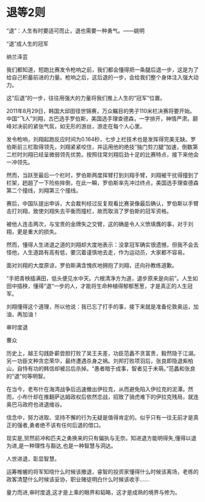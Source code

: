 # 退等2则

“退”：人生有时要适可而止，退也需要一种勇气。——姚明 

“退”成人生的冠军 

纳兰泽芸 

我们都知道，短跑比赛发令枪响之前，我们都会懂得把一条腿后退一步，这是为了给自己积蓄前进的力量。枪响之后，这后退的一步，会给我们整个身体注入强大动力。 

这“后退”的一步，往往用强大的力量将我们推上人生的“冠军”位置。 

2011年8月29日，韩国大邱田径世锦赛，万众瞩目的男子110米栏决赛将要开始。中国“飞人”刘翔，古巴选手罗伯斯，美国选手理查德森，一字排开，神情严肃。巅峰对决前的紧张气氛，如无形的游丝，游走在每个人心里。 

发令枪响，刘翔起跑反应时间为0.164秒，七步上栏技术也是发挥得完美无缺。罗伯斯前三栏取得领先，刘翔紧紧咬住，并运用他的绝技“独门剪刀腿”加速，倒数第二栏时刘翔已经呈微弱领先优势。按照往常刘翔后劲十足的比赛特点，接下来他会一冲领先。 

然而，当跃至最后一个栏时，罗伯斯两度挥臂打到刘翔手臂，刘翔被干扰得撞到了栏架，趔趄了一下险些摔倒，在此一瞬，罗伯斯率先冲过终点，美国选手理查德森第二个撞线，刘翔第三个撞线。 

赛后，中国队提出申诉，大会裁判经过反复观看比赛录像最后确认，罗伯斯以手臂击打刘翔，致使刘翔失去平衡而撞栏，故而取消了罗伯斯的冠军资格。 

被他人连击两次，与宝贵的金牌失之交臂，这的确是令人义愤填膺的事，对于刘翔，更是重大的损失。 

然而，懂得人生进退之道的刘翔却大度地表示：没拿冠军确实很遗憾，但我不会去怪他，人生道路有高有低，要沉着谨慎地去走，作为运动员，大家都不容易。 

面对刘翔的大度原谅，罗伯斯满含愧疚地拥抱了刘翔，还向孙教练道歉。 

“手把青秧插满田，低头便见水中天。六根清净方为道，退步原来是向前”。人生如田中插秧，懂得“退”一步的人，才能将生命种植得郁郁葱葱，才是真正的人生冠军。 

刘翔懂得这个道理，所以他说：我已忘了打手的事，接下来就是准备伦敦奥运，加油，再加油！ 

审时度退 

曹众 

历史上，越王勾践卧薪尝胆打败了吴王夫差，功臣范蠡不贪富贵，毅然隐于江湖。另一功臣文种贪恋荣华，最终遭遇杀身之祸。刘邦打败项羽后，张良即隐退紫柏山，自恃有功的韩信却被吕后杀掉。“愚者暗于成事，智者见于未萌。”范蠡和张良的“退”何等明智。 

在当今，老布什在海湾战争后迅速撤出伊拉克，从而避免陷入伊拉克的泥潭。然而，小布什却在推翻萨达姆政权后依然恋战，招致了骑虎难下的伊拉克残局，就连奥巴马政府也进退维谷。 

信念中，努力进取、坚持不懈的行为无疑是值得肯定的。似乎只有一往无前才是真正的强者,勇者绝不该有任何后退的借口。 

现实是,贸然前冲和匹夫之勇换来的只有偏执与无奈。知进退方能明得失,懂得以退为进,是一种理性与豁达,也是一种智慧与洞达。 

人世进退，彰显智慧。 

运筹帷幄的将军知晓什么时候该撤退，睿智的投资家懂得什么时候该离场，老练的政客清楚什么时候该妥协，职业赌徒明白什么时候该收手…… 

量力而进,审时度退,这才是上乘的眼界和韬略，这才是成熟的境界与修为。